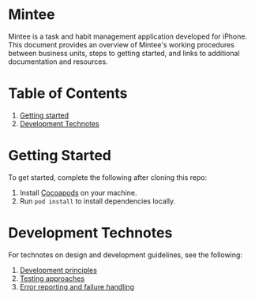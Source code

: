 # Mintee
Mintee is a task and habit management application developed for iPhone.  
This document provides an overview of Mintee's working procedures between business units, steps to getting started, and links to additional documentation and resources.  

# Table of Contents
1. [Getting started](#getting-started)
1. [Development Technotes](#development-technotes)

# Getting Started
To get started, complete the following after cloning this repo:  
1. Install [Cocoapods](https://cocoapods.org/) on your machine.
1. Run `pod install` to install dependencies locally.

# Development Technotes
For technotes on design and development guidelines, see the following:  
1. [Development principles](./doc/Development/development-principles.md)
1. [Testing approaches](./doc/Development/test-approach.md)
1. [Error reporting and failure handling](./doc/Development/error-reporting-and-handling.md)